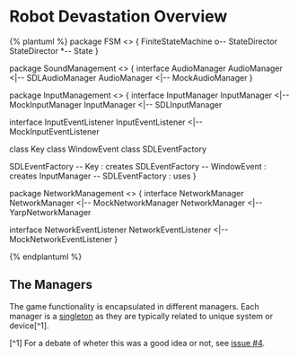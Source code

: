 # Robot Devastation Overview

{% plantuml %}
package FSM <<Rectangle>> {
FiniteStateMachine o-- StateDirector
StateDirector *-- State
}

package SoundManagement <<Rectangle>> {
interface AudioManager
AudioManager <|-- SDLAudioManager
AudioManager <|-- MockAudioManager
}

package InputManagement <<Rectangle>> {
interface InputManager 
InputManager <|-- MockInputManager
InputManager <|-- SDLInputManager 

interface InputEventListener
InputEventListener <|-- MockInputEventListener

class Key
class WindowEvent
class SDLEventFactory

SDLEventFactory  -- Key : creates
SDLEventFactory -- WindowEvent : creates
InputManager -- SDLEventFactory : uses
}

package NetworkManagement <<Rectangle>> {
interface NetworkManager
NetworkManager <|-- MockNetworkManager
NetworkManager <|-- YarpNetworkManager

interface NetworkEventListener
NetworkEventListener <|-- MockNetworkEventListener
}

{% endplantuml %}



## The Managers
The game functionality is encapsulated in different managers. Each manager is a [singleton](https://en.wikipedia.org/wiki/Singleton_pattern) as they are typically related to unique system or device[^1].

[^1] For a debate of wheter this was a good idea or not, see [issue #4](https://github.com/asrob-uc3m/robotDevastation/issues/4).